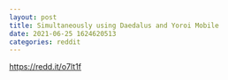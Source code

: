```yaml
--- 
layout: post 
title: Simultaneously using Daedalus and Yoroi Mobile 
date: 2021-06-25 1624620513 
categories: reddit 
--- 
```

https://redd.it/o7lt1f